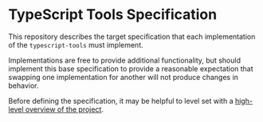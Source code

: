# TypeScript Tools Specification

This repository describes the target specification that each implementation of the
`typescript-tools` must implement.

Implementations are free to provide additional functionality, but should implement
this base specification to provide a reasonable expectation that swapping one
implementation for another will not produce changes in behavior.

Before defining the specification, it may be helpful to level set with a
[high-level overview of the project].

[high-level overview of the project]: ./explanation.md
